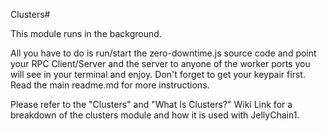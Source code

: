 Clusters#

This module runs in the background.

All you have to do is run/start the zero-downtime.js source code and point your RPC Client/Server and the server to anyone of the worker ports you will see in your terminal and enjoy. Don't forget to get your keypair first. 
Read the main readme.md for more instructions.

Please refer to the "Clusters" and "What Is Clusters?" Wiki Link for a breakdown of the clusters module and how it is used with JellyChain1.

